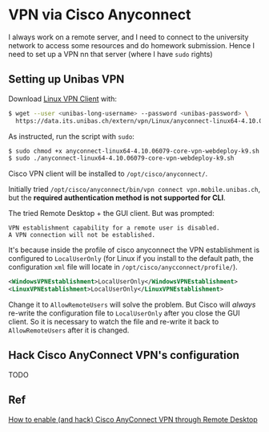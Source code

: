 # VPN via Cisco Anyconnect

I always work on a remote server, and I need to connect to the university network to access some resources and do homework submission. Hence I need to set up a VPN nn that server (where I have `sudo` rights)

## Setting up Unibas VPN

Download [Linux VPN Client](https://its.unibas.ch/de/anleitungen/netzwerkzugang/anleitung-vpn/) with:

```bash
$ wget --user <unibas-long-username> --password <unibas-password> \
  https://data.its.unibas.ch/extern/vpn/Linux/anyconnect-linux64-4.10.06079-core-vpn-webdeploy-k9.sh
```

As instructed, run the script with `sudo`:

```bash
$ sudo chmod +x anyconnect-linux64-4.10.06079-core-vpn-webdeploy-k9.sh
$ sudo ./anyconnect-linux64-4.10.06079-core-vpn-webdeploy-k9.sh
```

Cisco VPN client will be installed to `/opt/cisco/anyconnect/`.

Initially tried `/opt/cisco/anyconnect/bin/vpn connect vpn.mobile.unibas.ch`, but the **required authentication method is not supported for CLI**.

The tried Remote Desktop + the GUI client. But was prompted:

```text
VPN establishment capability for a remote user is disabled.
A VPN connection will not be established.
```

It's because inside the profile of cisco anyconnect the VPN establishment is configured to `LocalUserOnly` (for Linux if you install to the default path, the configuration `xml` file will locate in `/opt/cisco/anycconnect/profile/`).

```xml
<WindowsVPNEstablishment>LocalUserOnly</WindowsVPNEstablishment>
<LinuxVPNEstablishment>LocalUserOnly</LinuxVPNEstablishment>
```

Change it to `AllowRemoteUsers` will solve the problem. But Cisco will *always* re-write the configuration file to `LocalUserOnly` after you close the GUI client. So it is necessary to watch the file and re-write it back to `AllowRemoteUsers` after it is changed.

## Hack Cisco AnyConnect VPN's configuration

TODO

## Ref

[How to enable (and hack) Cisco AnyConnect VPN through Remote Desktop](https://blog.expta.com/2020/04/how-to-enable-cisco-anyconnect-vpn.html)
